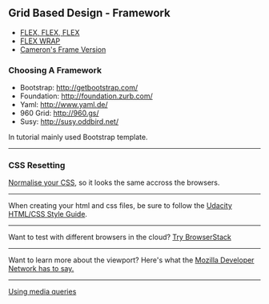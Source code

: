 ## Grid Based Design - Framework

- [FLEX, FLEX, FLEX](https://developer.mozilla.org/en-US/docs/Web/CSS/flex)
- [FLEX WRAP](https://developer.mozilla.org/en-US/docs/Web/CSS/flex-wrap)
- [Cameron's Frame Version](https://www.udacity.com/api/nodes/2872198560/supplemental_media/frameworkzip/download?_ga=1.231106904.672083044.1467344711)

### Choosing A Framework

- Bootstrap: http://getbootstrap.com/ 
- Foundation: http://foundation.zurb.com/ 
- Yaml: http://www.yaml.de/ 
- 960 Grid: http://960.gs/ 
- Susy: http://susy.oddbird.net/ 

In tutorial mainly used Bootstrap template.

***

### CSS Resetting

[Normalise your CSS](https://github.com/necolas/normalize.css/), so it looks the same accross the browsers.

***

When creating your html and css files, be sure to follow the [Udacity HTML/CSS Style Guide](http://udacity.github.io/frontend-nanodegree-styleguide/).

***

Want to test with different browsers in the cloud? [Try BrowserStack](https://www.browserstack.com/)

***

Want to learn more about the viewport? Here's what the [Mozilla Developer Network has to say.](https://developer.mozilla.org/en-US/docs/Mozilla/Mobile/Viewport_meta_tag)

***

[Using media queries](https://developer.mozilla.org/en-US/docs/Web/CSS/Media_Queries/Using_media_queries)
